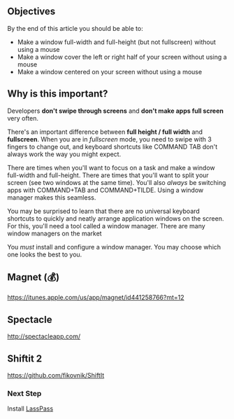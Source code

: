 ## Objectives

By the end of this article you should be able to:

- Make a window full-width and full-height (but not fullscreen) without using a mouse
- Make a window cover the left or right half of your screen without using a mouse
- Make a window centered on your screen without using a mouse

## Why is this important?

Developers **don't swipe through screens** and **don't make apps full screen** very often.  

There's an important difference between **full height / full width** and **fullscreen**.  When you are in _fullscreen_ mode, you need to swipe with 3 fingers to change out, and keyboard shortcuts like COMMAND TAB don't always work the way you might expect.

There are times when you'll want to focus on a task and make a window full-width and full-height.  There are times that you'll want to split your screen (see two windows at the same time).  You'll also _always_ be switching apps with COMMAND+TAB and COMMAND+TILDE.  Using a window manager makes this seamless.

You may be surprised to learn that there are no universal keyboard shortcuts to quickly and neatly arrange application windows on the screen. For this, you'll need a tool called a window manager. There are many window managers on the market

You _must_ install and configure a window manager.  You may choose which one looks the best to you.

## Magnet (💰)

https://itunes.apple.com/us/app/magnet/id441258766?mt=12

## Spectacle

http://spectacleapp.com/

## Shiftit 2

https://github.com/fikovnik/ShiftIt

### Next Step

Install [LassPass](LassPass.md)
